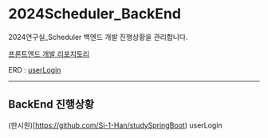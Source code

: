 # 2024Scheduler_BackEnd
2024연구실_Scheduler 백엔드 개발 진행상황을 관리합니다.

[프론트엔드 개발 리포지토리](https://github.com/Si-1-Han/2024Scheduler)

ERD : [userLogin](https://www.erdcloud.com/d/hTxXfn7FMf6uQbDnQ)

---

## BackEnd 진행상황

(한시원)[https://github.com/Si-1-Han/studySpringBoot) userLogin
